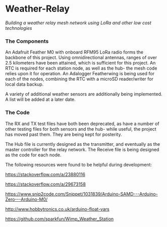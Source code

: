 # Weather-Relay
*Building a weather relay mesh network using LoRa and other low cost technologies*

### The Components
An Adafruit Feather M0 with onboard RFM95 LoRa radio forms the backbone of this project. Using omnidirectional antennas, ranges of over 2.5 kilometers have been attained, which is sufficient for this project. An RTC is required for each station node, as well as the hub- the mesh code relies upon it for operation. An Adalogger Featherwing is being used for each of the nodes, combining the RTC with a microSD reader/writer for local data backup.

A variety of additional weather sensors are additionally being implemented. A list will be added at a later date.

### The Code
The RX and TX test files have both been deprecated, as have a number of other testing files for both sensors and the hub- while useful, the project has moved past them. They are being kept for posterity.

The Hub file is currently designed as the transmitter, and eventually as the master controller for the relay network. The Receive file is being designed as the code for each node. 



The following resources were found to be helpful during development:

https://stackoverflow.com/a/23880116

https://stackoverflow.com/a/29673158

https://www.snip2code.com/Snippet/1031839/Arduino-SAMD---Arduino-Zero---Arduino-M0/

http://www.hobbytronics.co.uk/arduino-float-vars

https://github.com/sparkfun/Wimp_Weather_Station
